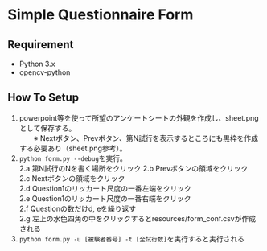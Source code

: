 # Simple Questionnaire Form
## Requirement
- Python 3.x
- opencv-python

## How To Setup
1. powerpoint等を使って所望のアンケートシートの外観を作成し、sheet.pngとして保存する。  
　　※ Nextボタン、Prevボタン、第N試行を表示するところにも黒枠を作成する必要あり（sheet.png参考）。
2. ```python form.py --debug```を実行。  
2.a 第N試行のNを書く場所をクリック
2.b Prevボタンの領域をクリック  
2.c Nextボタンの領域をクリック  
2.d Question1のリッカート尺度の一番左端をクリック  
2.e Question1のリッカート尺度の一番右端をクリック  
2.f Questionの数だけd, eを繰り返す  
2.g 左上の水色四角の中をクリックするとresources/form_conf.csvが作成される  
3. ```python form.py -u [被験者番号] -t [全試行数]```を実行すると実行される  

